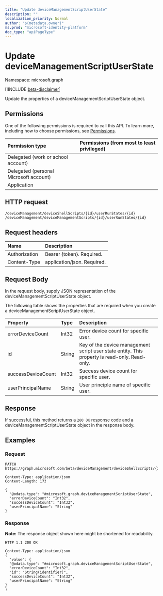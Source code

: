 ```yaml
---
title: "Update deviceManagementScriptUserState"
description: ""
localization_priority: Normal
author: "$(metadata.owner)"
ms.prod: "microsoft-identity-platform"
doc_type: "apiPageType"
---
```


# Update deviceManagementScriptUserState

Namespace: microsoft.graph

[!INCLUDE [beta-disclaimer](../../includes/beta-disclaimer.md)]

Update the properties of a deviceManagementScriptUserState object.

## Permissions

One of the following permissions is required to call this API. To learn more, including how to choose permissions, see [Permissions](/graph/permissions-reference).

| Permission type                        | Permissions (from most to least privileged) |
| :------------------------------------- | :------------------------------------------ |
| Delegated (work or school account)     |                                             |
| Delegated (personal Microsoft account) |                                             |
| Application                            |                                             |

## HTTP request

<!-- {
  "blockType": "ignored"
}
-->

```http
/deviceManagement/deviceShellScripts/{id}/userRunStates/{id}
/deviceManagement/deviceManagementScripts/{id}/userRunStates/{id}

```

## Request headers

| Name          | Description                 |
| :------------ | :-------------------------- |
| Authorization | Bearer {token}. Required.   |
| Content-Type  | application/json. Required. |

## Request Body

In the request body, supply JSON representation of the deviceManagementScriptUserState object.

<!-- Actions and Functions -->

<!-- CRUD Methods -->

The following table shows the properties that are required when you create a deviceManagementScriptUserState object.

| Property           | Type   | Description                                                                                   |
| :----------------- | :----- | :-------------------------------------------------------------------------------------------- |
| errorDeviceCount   | Int32  | Error device count for specific user.                                                         |
| id                 | String | Key of the device management script user state entity. This property is read-only. Read-only. |
| successDeviceCount | Int32  | Success device count for specific user.                                                       |
| userPrincipalName  | String | User principle name of specific user.                                                         |

## Response

If successful, this method returns a `200 OK` response code and a deviceManagementScriptUserState object in the response body.

## Examples

### Request

<!-- {
  "blockType": "request",
  "name": "update_devicemanagementscriptuserstate"
}
-->

```http
PATCH https://graph.microsoft.com/beta/deviceManagement/deviceShellScripts/{id}/userRunStates/{id}

Content-Type: application/json
Content-Length: 173

{
  "@odata.type": "#microsoft.graph.deviceManagementScriptUserState",
  "errorDeviceCount": "Int32",
  "successDeviceCount": "Int32",
  "userPrincipalName": "String"
}

```

### Response

**Note:** The response object shown here might be shortened for readability.

<!-- {
  "blockType": "response",
  "truncated": true,
  "@odata.type": "microsoft.management.services.api.deviceManagementScriptUserState"
}
-->

```http
HTTP 1.1 200 OK

Content-Type: application/json
{
  "value": {
  "@odata.type": "#microsoft.graph.deviceManagementScriptUserState",
  "errorDeviceCount": "Int32",
  "id": "String(identifier)",
  "successDeviceCount": "Int32",
  "userPrincipalName": "String"
}
}

```